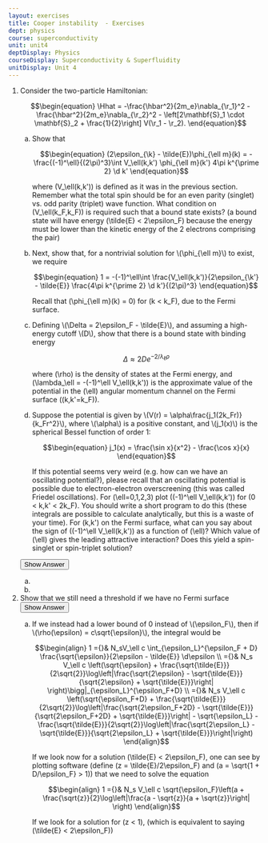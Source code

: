 ```yaml
---
layout: exercises
title: Cooper instability  - Exercises
dept: physics
course: superconductivity
unit: unit4
deptDisplay: Physics
courseDisplay: Superconductivity & Superfluidity
unitDisplay: Unit 4
---
```

<ol>
<li> <div class="exercise">  Consider the two-particle Hamiltonian:

$$\begin{equation}
\Hhat = -\frac{\hbar^2}{2m_e}\nabla_{\r_1}^2 - \frac{\hbar^2}{2m_e}\nabla_{\r_2}^2 - \left[2\mathbf{S}_1 \cdot \mathbf{S}_2 + \frac{1}{2}\right] V(\r_1 - \r_2).
\end{equation}$$

<ol type="a">
<li> Show that 

$$\begin{equation}
(2\epsilon_{\k} - \tilde{E})\phi_{\ell m}(k) = -\frac{(-1)^\ell}{(2\pi)^3}\int V_\ell(k,k') \phi_{\ell m}(k') 4\pi k^{\prime 2} \d k'
\end{equation}$$

where \(V_\ell(k,k')\) is defined as it was in the previous section. Remember what the total spin should be for an even parity (singlet) vs. odd parity (triplet) wave function. What condition on \(V_\ell(k_F,k_F)\) is required such that a bound state exists? (a bound state will have energy \(\tilde{E} < 2\epsilon_F\) because the energy must be lower than the kinetic energy of the 2 electrons comprising the pair)

</li>
<li> Next, show that, for a nontrivial solution for \(\phi_{\ell m}\) to exist, we require

$$\begin{equation}
1 = -(-1)^\ell\int \frac{V_\ell(k,k')}{2\epsilon_{\k'} - \tilde{E}} \frac{4\pi k^{\prime 2} \d k'}{(2\pi)^3}
\end{equation}$$

Recall that \(\phi_{\ell m}(k) = 0\) for \(k < k_F\), due to the Fermi surface.

</li>
<li> Defining \(\Delta = 2\epsilon_F - \tilde{E}\), and assuming a high-energy cutoff \(D\), show that there is a bound state with binding energy 

$$\begin{equation}
\Delta \approx 2D e^{-2/\lambda_\ell \rho}
\end{equation}$$

where \(\rho\) is the density of states at the Fermi energy, and \(\lambda_\ell = -(-1)^\ell V_\ell(k,k')\) is the approximate value of the potential in the \(\ell\) angular momentum channel on the Fermi surface (\(k,k'=k_F\)). 

</li>
<li> Suppose the potential is given by \(V(r) = \alpha\frac{j_1(2k_Fr)}{k_Fr^2}\), where \(\alpha\) is a positive constant, and \(j_1(x)\) is the spherical Bessel function of order 1:

$$\begin{equation}
j_1(x) = \frac{\sin x}{x^2} - \frac{\cos x}{x}
\end{equation}$$

If this potential seems very weird (e.g. how can we have an oscillating potential?), please recall that an oscillating potential is possible due to electron-electron overscreening (this was called Friedel oscillations). For \(\ell=0,1,2,3\) plot \((-1)^\ell V_\ell(k,k')\) for \(0 < k,k' < 2k_F\). You should write a short program to do this (these integrals are possible to calculate analytically, but this is a waste of your time). For \(k,k'\) on the Fermi surface, what can you say about the sign of \((-1)^\ell V_\ell(k,k')\) as a function of \(\ell\)? Which value of \(\ell\) gives the leading attractive interaction? Does this yield a spin-singlet or spin-triplet solution?
</li></ol>

<div class="answerBox"> 
 <button onclick="myFunction('answer41')" class="answerButton">Show Answer</button> 
 <div  id='answer41' class="answer" >
<ol type="a">
<li> 
</li>
<li> 
</li></ol>
</div> 
 </div>

</div> </li>
<li> <div class="exercise">  Show that we still need a threshold if we have no Fermi surface

<div class="answerBox"> 
 <button onclick="myFunction('answer50')" class="answerButton">Show Answer</button> 
 <div  id='answer50' class="answer" >
<ol type="a">
<li> If we instead had a lower bound of 0 instead of \(\epsilon_F\), then if \(\rho(\epsilon) = c\sqrt{\epsilon}\), the integral would be

$$\begin{align}
1 ={}& N_sV_\ell c \int_{\epsilon_L}^{\epsilon_F + D} \frac{\sqrt{\epsilon}}{2\epsilon - \tilde{E}} \d\epsilon \\
={}& N_s V_\ell c \left(\sqrt{\epsilon} + \frac{\sqrt{\tilde{E}}}{2\sqrt{2}}\log\left|\frac{\sqrt{2\epsilon} - \sqrt{\tilde{E}}}{\sqrt{2\epsilon} + \sqrt{\tilde{E}}}\right| \right)\bigg|_{\epsilon_L}^{\epsilon_F+D} \\
={}& N_s V_\ell c \left(\sqrt{\epsilon_F+D} + \frac{\sqrt{\tilde{E}}}{2\sqrt{2}}\log\left|\frac{\sqrt{2\epsilon_F+2D} - \sqrt{\tilde{E}}}{\sqrt{2\epsilon_F+2D} + \sqrt{\tilde{E}}}\right|  - \sqrt{\epsilon_L} - \frac{\sqrt{\tilde{E}}}{2\sqrt{2}}\log\left|\frac{\sqrt{2\epsilon_L} - \sqrt{\tilde{E}}}{\sqrt{2\epsilon_L} + \sqrt{\tilde{E}}}\right|\right)
\end{align}$$

If we look now for a solution \(\tilde{E} < 2\epsilon_F\), one can see by plotting software (define \(z = \tilde{E}/2\epsilon_F\) and \(a = \sqrt{1 + D/\epsilon_F} > 1\)) that we need to solve the equation

$$\begin{align}
1 ={}& N_s V_\ell c \sqrt{\epsilon_F}\left(a + \frac{\sqrt{z}}{2}\log\left|\frac{a - \sqrt{z}}{a + \sqrt{z}}\right| \right)
\end{align}$$

If we look for a solution for \(z < 1\), (which is equivalent to saying \(\tilde{E} < 2\epsilon_F\))
</li></ol>
</div> 
 </div>

 
  
 
 
 
 
     
 

 

</div> </li></ol>



